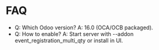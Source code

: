 # FAQ

- Q: Which Odoo version? A: 16.0 (OCA/OCB packaged).
- Q: How to enable? A: Start server with --addon event_registration_multi_qty or install in UI.
